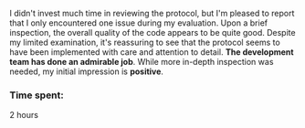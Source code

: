 I didn't invest much time in reviewing the protocol, but I'm pleased to report that I only encountered one issue during my evaluation. Upon a brief inspection, the overall quality of the code appears to be quite good. Despite my limited examination, it's reassuring to see that the protocol seems to have been implemented with care and attention to detail. **The development team has done an admirable job**. While more in-depth inspection was needed, my initial impression is **positive**.

### Time spent:
2 hours